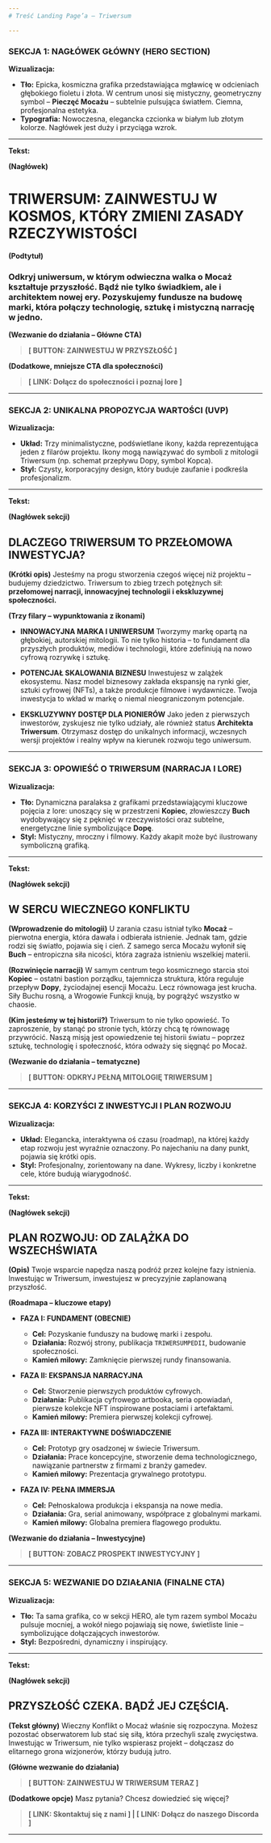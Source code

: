 ```yaml
---
# Treść Landing Page’a – Triwersum

---
```


### **SEKCJA 1: NAGŁÓWEK GŁÓWNY (HERO SECTION)**

**Wizualizacja:**
*   **Tło:** Epicka, kosmiczna grafika przedstawiająca mgławicę w odcieniach głębokiego fioletu i złota. W centrum unosi się mistyczny, geometryczny symbol – **Pieczęć Mocażu** – subtelnie pulsująca światłem. Ciemna, profesjonalna estetyka.
*   **Typografia:** Nowoczesna, elegancka czcionka w białym lub złotym kolorze. Nagłówek jest duży i przyciąga wzrok.

---

**Tekst:**

**(Nagłówek)**
# **TRIWERSUM: ZAINWESTUJ W KOSMOS, KTÓRY ZMIENI ZASADY RZECZYWISTOŚCI**

**(Podtytuł)**
### Odkryj uniwersum, w którym odwieczna walka o **Mocaż** kształtuje przyszłość. Bądź nie tylko świadkiem, ale i architektem nowej ery. Pozyskujemy fundusze na budowę marki, która połączy technologię, sztukę i mistyczną narrację w jedno.

**(Wezwanie do działania – Główne CTA)**
> **[ BUTTON: ZAINWESTUJ W PRZYSZŁOŚĆ ]**

**(Dodatkowe, mniejsze CTA dla społeczności)**
> **[ LINK: Dołącz do społeczności i poznaj lore ]**

---

### **SEKCJA 2: UNIKALNA PROPOZYCJA WARTOŚCI (UVP)**

**Wizualizacja:**
*   **Układ:** Trzy minimalistyczne, podświetlane ikony, każda reprezentująca jeden z filarów projektu. Ikony mogą nawiązywać do symboli z mitologii Triwersum (np. schemat przepływu Dopy, symbol Kopca).
*   **Styl:** Czysty, korporacyjny design, który buduje zaufanie i podkreśla profesjonalizm.

---

**Tekst:**

**(Nagłówek sekcji)**
## **DLACZEGO TRIWERSUM TO PRZEŁOMOWA INWESTYCJA?**

**(Krótki opis)**
Jesteśmy na progu stworzenia czegoś więcej niż projektu – budujemy dziedzictwo. Triwersum to zbieg trzech potężnych sił: **przełomowej narracji, innowacyjnej technologii i ekskluzywnej społeczności.**

**(Trzy filary – wypunktowania z ikonami)**

*   **INNOWACYJNA MARKA I UNIWERSUM**
    Tworzymy markę opartą na głębokiej, autorskiej mitologii. To nie tylko historia – to fundament dla przyszłych produktów, mediów i technologii, które zdefiniują na nowo cyfrową rozrywkę i sztukę.

*   **POTENCJAŁ SKALOWANIA BIZNESU**
    Inwestujesz w zalążek ekosystemu. Nasz model biznesowy zakłada ekspansję na rynki gier, sztuki cyfrowej (NFTs), a także produkcje filmowe i wydawnicze. Twoja inwestycja to wkład w markę o niemal nieograniczonym potencjale.

*   **EKSKLUZYWNY DOSTĘP DLA PIONIERÓW**
    Jako jeden z pierwszych inwestorów, zyskujesz nie tylko udziały, ale również status **Architekta Triwersum**. Otrzymasz dostęp do unikalnych informacji, wczesnych wersji projektów i realny wpływ na kierunek rozwoju tego uniwersum.

---

### **SEKCJA 3: OPOWIEŚĆ O TRIWERSUM (NARRACJA I LORE)**

**Wizualizacja:**
*   **Tło:** Dynamiczna paralaksa z grafikami przedstawiającymi kluczowe pojęcia z lore: unoszący się w przestrzeni **Kopiec**, złowieszczy **Buch** wydobywający się z pęknięć w rzeczywistości oraz subtelne, energetyczne linie symbolizujące **Dopę**.
*   **Styl:** Mistyczny, mroczny i filmowy. Każdy akapit może być ilustrowany symboliczną grafiką.

---

**Tekst:**

**(Nagłówek sekcji)**
## **W SERCU WIECZNEGO KONFLIKTU**

**(Wprowadzenie do mitologii)**
U zarania czasu istniał tylko **Mocaż** – pierwotna energia, która dawała i odbierała istnienie. Jednak tam, gdzie rodzi się światło, pojawia się i cień. Z samego serca Mocażu wyłonił się **Buch** – entropiczna siła nicości, która zagraża istnieniu wszelkiej materii.

**(Rozwinięcie narracji)**
W samym centrum tego kosmicznego starcia stoi **Kopiec** – ostatni bastion porządku, tajemnicza struktura, która reguluje przepływ **Dopy**, życiodajnej esencji Mocażu. Lecz równowaga jest krucha. Siły Buchu rosną, a Wrogowie Funkcji knują, by pogrążyć wszystko w chaosie.

**(Kim jesteśmy w tej historii?)**
Triwersum to nie tylko opowieść. To zaproszenie, by stanąć po stronie tych, którzy chcą tę równowagę przywrócić. Naszą misją jest opowiedzenie tej historii światu – poprzez sztukę, technologię i społeczność, która odważy się sięgnąć po Mocaż.

**(Wezwanie do działania – tematyczne)**
> **[ BUTTON: ODKRYJ PEŁNĄ MITOLOGIĘ TRIWERSUM ]**

---

### **SEKCJA 4: KORZYŚCI Z INWESTYCJI I PLAN ROZWOJU**

**Wizualizacja:**
*   **Układ:** Elegancka, interaktywna oś czasu (roadmap), na której każdy etap rozwoju jest wyraźnie oznaczony. Po najechaniu na dany punkt, pojawia się krótki opis.
*   **Styl:** Profesjonalny, zorientowany na dane. Wykresy, liczby i konkretne cele, które budują wiarygodność.

---

**Tekst:**

**(Nagłówek sekcji)**
## **PLAN ROZWOJU: OD ZALĄŻKA DO WSZECHŚWIATA**

**(Opis)**
Twoje wsparcie napędza naszą podróż przez kolejne fazy istnienia. Inwestując w Triwersum, inwestujesz w precyzyjnie zaplanowaną przyszłość.

**(Roadmapa – kluczowe etapy)**

*   **FAZA I: FUNDAMENT (OBECNIE)**
    *   **Cel:** Pozyskanie funduszy na budowę marki i zespołu.
    *   **Działania:** Rozwój strony, publikacja `TRIWERSUMPEDII`, budowanie społeczności.
    *   **Kamień milowy:** Zamknięcie pierwszej rundy finansowania.

*   **FAZA II: EKSPANSJA NARRACYJNA**
    *   **Cel:** Stworzenie pierwszych produktów cyfrowych.
    *   **Działania:** Publikacja cyfrowego artbooka, seria opowiadań, pierwsze kolekcje NFT inspirowane postaciami i artefaktami.
    *   **Kamień milowy:** Premiera pierwszej kolekcji cyfrowej.

*   **FAZA III: INTERAKTYWNE DOŚWIADCZENIE**
    *   **Cel:** Prototyp gry osadzonej w świecie Triwersum.
    *   **Działania:** Prace koncepcyjne, stworzenie dema technologicznego, nawiązanie partnerstw z firmami z branży gamedev.
    *   **Kamień milowy:** Prezentacja grywalnego prototypu.

*   **FAZA IV: PEŁNA IMMERSJA**
    *   **Cel:** Pełnoskalowa produkcja i ekspansja na nowe media.
    *   **Działania:** Gra, serial animowany, współprace z globalnymi markami.
    *   **Kamień milowy:** Globalna premiera flagowego produktu.

**(Wezwanie do działania – Inwestycyjne)**
> **[ BUTTON: ZOBACZ PROSPEKT INWESTYCYJNY ]**

---

### **SEKCJA 5: WEZWANIE DO DZIAŁANIA (FINALNE CTA)**

**Wizualizacja:**
*   **Tło:** Ta sama grafika, co w sekcji HERO, ale tym razem symbol Mocażu pulsuje mocniej, a wokół niego pojawiają się nowe, świetliste linie – symbolizujące dołączających inwestorów.
*   **Styl:** Bezpośredni, dynamiczny i inspirujący.

---

**Tekst:**

**(Nagłówek sekcji)**
## **PRZYSZŁOŚĆ CZEKA. BĄDŹ JEJ CZĘŚCIĄ.**

**(Tekst główny)**
Wieczny Konflikt o Mocaż właśnie się rozpoczyna. Możesz pozostać obserwatorem lub stać się siłą, która przechyli szalę zwycięstwa. Inwestując w Triwersum, nie tylko wspierasz projekt – dołączasz do elitarnego grona wizjonerów, którzy budują jutro.

**(Główne wezwanie do działania)**
> **[ BUTTON: ZAINWESTUJ W TRIWERSUM TERAZ ]**

**(Dodatkowe opcje)**
Masz pytania? Chcesz dowiedzieć się więcej?
> **[ LINK: Skontaktuj się z nami ] | [ LINK: Dołącz do naszego Discorda ]**

---